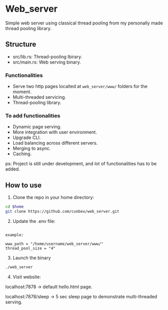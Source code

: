 # Web_server
Simple web server using classical thread pooling from my personally made thread pooling library.

## Structure

- src/lib.rs: Thread-pooling lbirary.
- src/main.rs: Web serving binary.

### Functionalities

- Serve two http pages localted at `web_server/www/` folders for the moment.
- Multi-threaded servicing.
- Thread-pooling library.

### To add functionalities

- Dynamic page serving.
- More integration with user environment.
- Upgrade CLI.
- Load balancing across different servers.
- Merging to async.
- Caching.

ps: Project is still under development, and lot of functionalities has to be added.

## How to use

1. Clone the repo in your home directory:

  ```bash
  cd $home
  git clone https://github.com/cunbex/web_server.git
  ```

2. Update the .env file:

  ```plaintext

  example:

  www_path = "/home/username/web_server/www/"
  thread_pool_size = "4"

  ```

3. Launch the binary

  ```bash
  ./web_server
  ```

4. Visit website:

  localhost:7878 -> default hello.html page.
  
  localhost:7878/sleep -> 5 sec sleep page to demonstrate multi-threaded serving.
